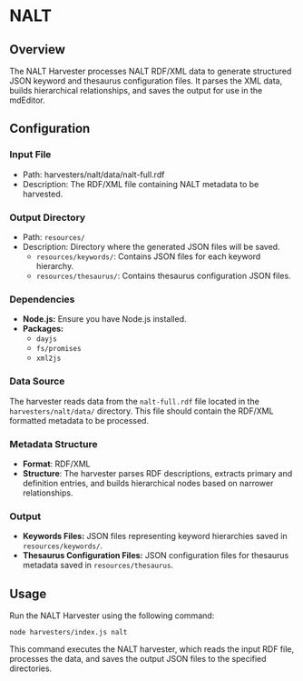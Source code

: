 # NALT

## Overview

The NALT Harvester processes NALT RDF/XML data to generate structured JSON keyword and thesaurus configuration files. It parses the XML data, builds hierarchical relationships, and saves the output for use in the mdEditor.

## Configuration

### Input File

- Path: harvesters/nalt/data/nalt-full.rdf
- Description: The RDF/XML file containing NALT metadata to be harvested.

### Output Directory

- Path: `resources/`
- Description: Directory where the generated JSON files will be saved.
  - `resources/keywords/`: Contains JSON files for each keyword hierarchy.
  - `resources/thesaurus/`: Contains thesaurus configuration JSON files.

### Dependencies

- **Node.js:** Ensure you have Node.js installed.
- **Packages:**
  - `dayjs`
  - `fs/promises`
  - `xml2js`

### Data Source

The harvester reads data from the `nalt-full.rdf` file located in the `harvesters/nalt/data/` directory. This file should contain the RDF/XML formatted metadata to be processed.

### Metadata Structure

- **Format**: RDF/XML
- **Structure**: The harvester parses RDF descriptions, extracts primary and definition entries, and builds hierarchical nodes based on narrower relationships.

### Output

- **Keywords Files:** JSON files representing keyword hierarchies saved in `resources/keywords/`.
- **Thesaurus Configuration Files:** JSON configuration files for thesaurus metadata saved in `resources/thesaurus`.

## Usage

Run the NALT Harvester using the following command:

```
node harvesters/index.js nalt
```

This command executes the NALT harvester, which reads the input RDF file, processes the data, and saves the output JSON files to the specified directories.

